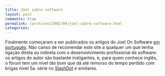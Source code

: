 ```yaml
---
title: Joel sobre software
layout: post
comments: true
permalink: /archives/2002/09/joel-sobre-software.html
categories:
---
```

Finalmente começaram a ser publicados os artigos do Joel On Software <a href="http://www.joelonsoftware.com/global/Portuguese_Brazil/index.html" >em português</a>. Não canso de recomendar este site a qualquer um que tenha ligação direta ou indireta com o desenvolvimento profissional de software: os artigos do autor são bastante instigantes, e, para quem conhece inglês, o fórum tem um nível tão bom que dá até remorso do tempo perdido com brigas nível 5a. série no <a href="http://www.slashdot.com">SlashDot</a> e similares.